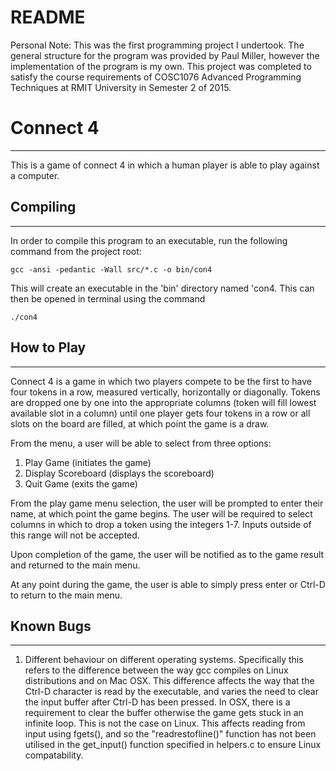 # README

Personal Note: This was the first programming project I undertook. The general
structure for the program was provided by Paul Miller, however the implementation
of the program is my own. This project was completed to satisfy the course 
requirements of COSC1076 Advanced Programming Techniques at RMIT University in 
Semester 2 of 2015.

# Connect 4
---------------------------------------------------------------------------
This is a game of connect 4 in which a human player is able to play against
a computer.

## Compiling
---------------------------------------------------------------------------
In order to compile this program to an executable, run the following command
from the project root:

	gcc -ansi -pedantic -Wall src/*.c -o bin/con4

This will create an executable in the 'bin' directory named 'con4. This can then 
be opened in terminal using the command 
	
	./con4

## How to Play
---------------------------------------------------------------------------
Connect 4 is a game in which two players compete to be the first to have 
four tokens in a row, measured vertically, horizontally or diagonally. 
Tokens are dropped one by one into the appropriate columns (token will 
fill lowest available slot in a column) until one player gets four tokens in 
a row or all slots on the board are filled, at which point the game is a 
draw.

From the menu, a user will be able to select from three options:
1. Play Game (initiates the game)
2. Display Scoreboard (displays the scoreboard)
3. Quit Game (exits the game)

From the play game menu selection, the user will be prompted to enter their
name, at which point the game begins. The user will be required to select
columns in which to drop a token using the integers 1-7. Inputs outside of
this range will not be accepted.

Upon completion of the game, the user will be notified as to the game result
and returned to the main menu.

At any point during the game, the user is able to simply press enter or
Ctrl-D to return to the main menu.

## Known Bugs
---------------------------------------------------------------------------
1. Different behaviour on different operating systems. 
Specifically this refers to the difference between the way gcc compiles on
Linux distributions and on Mac OSX. This difference affects the way that the 
Ctrl-D character is read by the executable, and varies the need to clear the 
input buffer after Ctrl-D has been pressed. In OSX, there is a 
requirement to clear the buffer otherwise the game gets stuck in an infinite 
loop. This is not the case on Linux. This affects reading from input using 
fgets(), and so the  "readrestofline()" function has not been utilised in the
get_input() function specified in helpers.c to ensure Linux compatability.